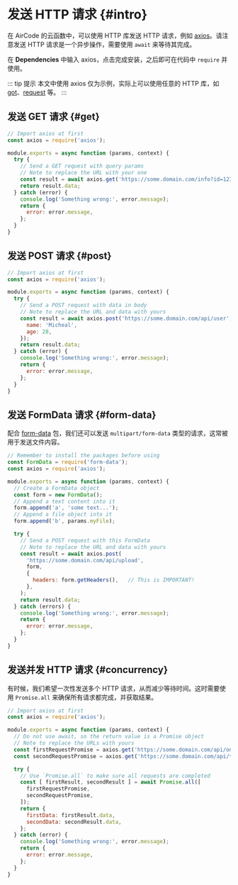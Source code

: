 # 发送 HTTP 请求 {#intro}

在 AirCode 的云函数中，可以使用 HTTP 库发送 HTTP 请求，例如 [axios](https://axios-http.com/)。请注意发送 HTTP 请求是一个异步操作，需要使用 `await` 来等待其完成。

在 **Dependencies** 中输入 axios，点击完成安装，之后即可在代码中 `require` 并使用。

<ACImage src="/_images/1671615584116.png" mode="light" />
<ACImage src="/_images/1671615620868.png" mode="dark" />

::: tip 提示
本文中使用 axios 仅为示例，实际上可以使用任意的 HTTP 库，如 [got](https://github.com/sindresorhus/got)、[request](https://github.com/request/request) 等。
:::

## 发送 GET 请求 {#get}

```js
// Import axios at first
const axios = require('axios');

module.exports = async function (params, context) {
  try {
    // Send a GET request with query params
    // Note to replace the URL with your one
    const result = await axios.get('https://some.domain.com/info?id=1234');
    return result.data;
  } catch (error) {
    console.log('Something wrong:', error.message);
    return {
      error: error.message,
    };
  }
}
```

## 发送 POST 请求 {#post}

```js
// Import axios at first
const axios = require('axios');

module.exports = async function (params, context) {
  try {
    // Send a POST request with data in body
    // Note to replace the URL and data with yours
    const result = await axios.post('https://some.domain.com/api/user', {
      name: 'Micheal',
      age: 28,
    });
    return result.data;
  } catch (error) {
    console.log('Something wrong:', error.message);
    return {
      error: error.message,
    };
  }
}
```

## 发送 FormData 请求 {#form-data}

配合 [form-data](https://github.com/form-data/form-data) 包，我们还可以发送 `multipart/form-data` 类型的请求，这常被用于发送文件内容。

```js
// Remember to install the packages before using
const FormData = require('form-data');
const axios = require('axios');

module.exports = async function (params, context) {
  // Create a FormData object
  const form = new FormData();
  // Append a text content into it
  form.append('a', 'some text...');
  // Append a file object into it
  form.append('b', params.myFile);

  try {
    // Send a POST request with this FormData
    // Note to replace the URL and data with yours
    const result = await axios.post(
      'https://some.domain.com/api/upload',
      form,
      {
        headers: form.getHeaders(),   // This is IMPORTANT!
      },
    );
    return result.data;
  } catch (errors) {
    console.log('Something wrong:', error.message);
    return {
      error: error.message,
    };
  }
}
```

## 发送并发 HTTP 请求 {#concurrency}

有时候，我们希望一次性发送多个 HTTP 请求，从而减少等待时间。这时需要使用 `Promise.all` 来确保所有请求都完成，并获取结果。

```js
// Import axios at first
const axios = require('axios');

module.exports = async function (params, context) {
  // Do not use await, so the return value is a Promise object
  // Note to replace the URLs with yours
  const firstRequestPromise = axios.get('https://some.domain.com/api/one');
  const secondRequestPromise = axios.get('https://some.domain.com/api/two');

  try {
    // Use `Promise.all` to make sure all requests are completed
    const [ firstResult, secondResult ] = await Promise.all([
      firstRequestPromise,
      secondRequestPromise,
    ]);
    return {
      firstData: firstResult.data,
      secondData: secondResult.data,
    };
  } catch (error) {
    console.log('Something wrong:', error.message);
    return {
      error: error.message,
    };
  }
}
```
